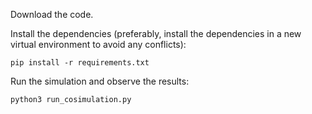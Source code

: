 Download the code.

Install the dependencies (preferably, install the dependencies in a new virtual environment to avoid any conflicts):
```
pip install -r requirements.txt
```

Run the simulation and observe the results:
```
python3 run_cosimulation.py
```
